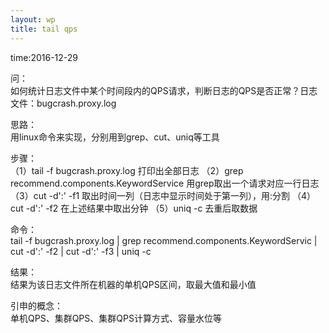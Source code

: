 ```yaml
---
layout: wp
title: tail qps
---
```


time:2016-12-29  

问：  
如何统计日志文件中某个时间段内的QPS请求，判断日志的QPS是否正常？日志文件：bugcrash.proxy.log

思路：  
用linux命令来实现，分别用到grep、cut、uniq等工具

步骤：  
（1）tail -f bugcrash.proxy.log 打印出全部日志 
（2）grep recommend.components.KeywordService 用grep取出一个请求对应一行日志
（3）cut -d':' -f1 取出时间一列（日志中显示时间处于第一列），用:分割
（4）cut -d':' -f2 在上述结果中取出分钟
（5）uniq -c 去重后取数据

命令：  
tail -f bugcrash.proxy.log | grep recommend.components.KeywordServic | cut -d':' -f2 | cut -d':' -f3 | uniq -c

结果：  
结果为该日志文件所在机器的单机QPS区间，取最大值和最小值

引申的概念：  
单机QPS、集群QPS、集群QPS计算方式、容量水位等